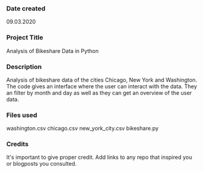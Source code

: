 ### Date created
09.03.2020

### Project Title
Analysis of Bikeshare Data in Python

### Description
Analysis of bikeshare data of the cities Chicago, New York and Washington. The code gives an interface where the user can interact with the data. They an filter by month and day as well as they can get an overview of the user data. 

### Files used
washington.csv
chicago.csv
new_york_city.csv
bikeshare.py

### Credits
It's important to give proper credit. Add links to any repo that inspired you or blogposts you consulted.
